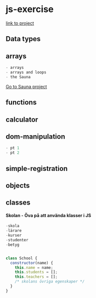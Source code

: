 # js-exercise

[link to project](https://sofiahjerpe.github.io/js-exercise/)



## Data types

## arrays

```js
- arrays
- arrays and loops
- the Sauna
```
[Go to Sauna project](https://sofiahjerpe.github.io/js-exercise/arrays/theSauna.html)
## functions

## calculator

## dom-manipulation

```js
- pt 1
- pt 2
```

## simple-registration
## objects
## classes

#### Skolan - Öva på att använda klasser i JS

```js
-skola
-lärare
-kurser
-studenter
-betyg


class School {
  constructor(name) {
    this.name = name;
    this.students = [];
    this.teachers = [];
    /* skolans övriga egenskaper */
  }
}
```

